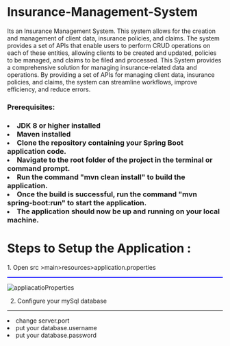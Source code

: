 # Insurance-Management-System
Its an Insurance Management System. This system allows for the creation and management of client data, insurance policies, and claims. The system provides a set of APIs that enable users to perform CRUD operations on each of these entities, allowing clients to be created and updated, policies to be managed, and claims to be filed and processed. This System provides a comprehensive solution for managing insurance-related data and operations. By providing a set of APIs for managing client data, insurance policies, and claims, the system can streamline workflows, improve efficiency, and reduce errors.


<h3>Prerequisites:<h3>
 </hr>
 <li>JDK 8 or higher installed
 <li>Maven installed
 <li>Clone the repository containing your Spring Boot application code.
 <li>Navigate to the root folder of the project in the terminal or command prompt.
 <li>Run the command "mvn clean install" to build the application.
 <li>Once the build is successful, run the command "mvn spring-boot:run" to start the application.
 <li>The application should now be up and running on your local machine.</li>

 
# Steps  to  Setup  the  Application : 
<p>1.	Open src >main>resources>application.properties<p>
 <hr style="height:2px;border-width:0;color:blue;background-color:blue">

![appliacatioProperties](https://user-images.githubusercontent.com/51885478/230089331-7e938c17-b2b4-415b-afc1-ea59afa53c96.PNG)

2.	Configure your mySql database
 <hr>
    <li>	change server.port
    <li>put your database.username
    <li>put your database.password

